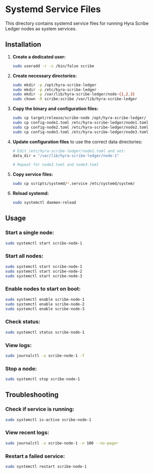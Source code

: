 # Systemd Service Files

This directory contains systemd service files for running Hyra Scribe Ledger nodes as system services.

## Installation

1. **Create a dedicated user:**
   ```bash
   sudo useradd -r -s /bin/false scribe
   ```

2. **Create necessary directories:**
   ```bash
   sudo mkdir -p /opt/hyra-scribe-ledger
   sudo mkdir -p /etc/hyra-scribe-ledger
   sudo mkdir -p /var/lib/hyra-scribe-ledger/node-{1,2,3}
   sudo chown -R scribe:scribe /var/lib/hyra-scribe-ledger
   ```

3. **Copy the binary and configuration files:**
   ```bash
   sudo cp target/release/scribe-node /opt/hyra-scribe-ledger/
   sudo cp config-node1.toml /etc/hyra-scribe-ledger/node1.toml
   sudo cp config-node2.toml /etc/hyra-scribe-ledger/node2.toml
   sudo cp config-node3.toml /etc/hyra-scribe-ledger/node3.toml
   ```

4. **Update configuration files** to use the correct data directories:
   ```bash
   # Edit /etc/hyra-scribe-ledger/node1.toml and set:
   data_dir = "/var/lib/hyra-scribe-ledger/node-1"
   
   # Repeat for node2.toml and node3.toml
   ```

5. **Copy service files:**
   ```bash
   sudo cp scripts/systemd/*.service /etc/systemd/system/
   ```

6. **Reload systemd:**
   ```bash
   sudo systemctl daemon-reload
   ```

## Usage

### Start a single node:
```bash
sudo systemctl start scribe-node-1
```

### Start all nodes:
```bash
sudo systemctl start scribe-node-1
sudo systemctl start scribe-node-2
sudo systemctl start scribe-node-3
```

### Enable nodes to start on boot:
```bash
sudo systemctl enable scribe-node-1
sudo systemctl enable scribe-node-2
sudo systemctl enable scribe-node-3
```

### Check status:
```bash
sudo systemctl status scribe-node-1
```

### View logs:
```bash
sudo journalctl -u scribe-node-1 -f
```

### Stop a node:
```bash
sudo systemctl stop scribe-node-1
```

## Troubleshooting

### Check if service is running:
```bash
sudo systemctl is-active scribe-node-1
```

### View recent logs:
```bash
sudo journalctl -u scribe-node-1 -n 100 --no-pager
```

### Restart a failed service:
```bash
sudo systemctl restart scribe-node-1
```

